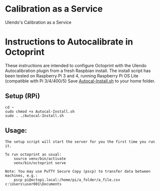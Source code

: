 # Calibration as a Service

Ulendo's Calibration as a Service

# Instructions to Autocalibrate in Octoprint

These instructions are intended to configure Octoprint with the Ulendo Autocalibration plugin from a fresh Raspbian install. 
The install script has been tested on Raspberry Pi 3 and 4, running Raspberry Pi OS Lite (compatible with Pi 3/4/400/5)
Save [Autocal-Install.sh](https://raw.githubusercontent.com/S2AUlendo/UlendoCaaS/main/Autocal-Install.sh) to your home folder.

## Setup (RPi)

	cd ~
	sudo chmod +x Autocal-Install.sh
	sudo . ./Autocal-Install.sh

## Usage:
	The setup script will start the server for you the first time you run it. 

	To run octoprint as usual:
		source venv/bin/activate
		venv/bin/octoprint serve
		
	Note: You may use PuTTY Secure Copy (pscp) to transfer data between machines, e.g.:
		pscp pi@octopi.local:/home/pi/a_folder/a_file.csv c:\Users\user001\Documents
